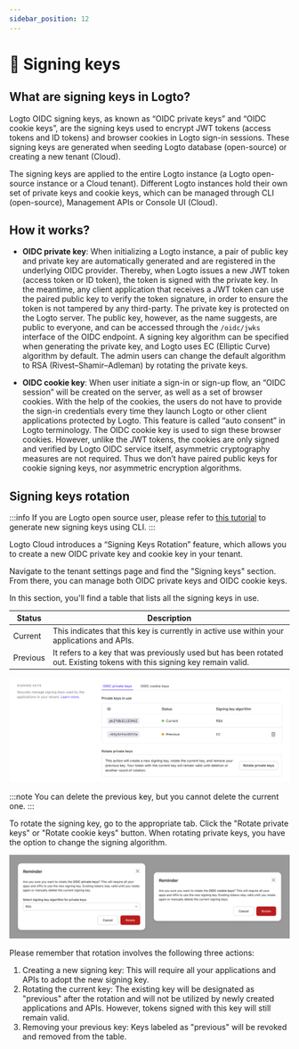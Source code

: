 ```yaml
---
sidebar_position: 12
---
```


# 🔑 Signing keys

## What are signing keys in Logto?

Logto OIDC signing keys, as known as “OIDC private keys” and “OIDC cookie keys”, are the signing keys used to encrypt JWT tokens (access tokens and ID tokens) and browser cookies in Logto sign-in sessions. These signing keys are generated when seeding Logto database (open-source) or creating a new tenant (Cloud).

The signing keys are applied to the entire Logto instance (a Logto open-source instance or a Cloud tenant). Different Logto instances hold their own set of private keys and cookie keys, which can be managed through CLI (open-source), Management APIs or Console UI (Cloud).

## How it works?

- **OIDC private key**: When initializing a Logto instance, a pair of public key and private key are automatically generated and are registered in the underlying OIDC provider. Thereby, when Logto issues a new JWT token (access token or ID token), the token is signed with the private key. In the meantime, any client application that receives a JWT token can use the paired public key to verify the token signature, in order to ensure the token is not tampered by any third-party. The private key is protected on the Logto server. The public key, however, as the name suggests, are public to everyone, and can be accessed through the `/oidc/jwks` interface of the OIDC endpoint.
  A signing key algorithm can be specified when generating the private key, and Logto uses EC (Elliptic Curve) algorithm by default. The admin users can change the default algorithm to RSA (Rivest–Shamir–Adleman) by rotating the private keys.

- **OIDC cookie key**: When user initiate a sign-in or sign-up flow, an “OIDC session” will be created on the server, as well as a set of browser cookies. With the help of the cookies, the users do not have to provide the sign-in credentials every time they launch Logto or other client applications protected by Logto. This feature is called “auto consent” in Logto terminology. The OIDC cookie key is used to sign these browser cookies.
  However, unlike the JWT tokens, the cookies are only signed and verified by Logto OIDC service itself, asymmetric cryptography measures are not required. Thus we don’t have paired public keys for cookie signing keys, nor asymmetric encryption algorithms.

## Signing keys rotation

:::info
If you are Logto open source user, please refer to [this tutorial](/docs/docs/references/using-cli/rotate-signing-keys.mdx) to generate new signing keys using CLI.
:::

Logto Cloud introduces a “Signing Keys Rotation” feature, which allows you to create a new OIDC private key and cookie key in your tenant.

Navigate to the tenant settings page and find the "Signing keys" section. From there, you can manage both OIDC private keys and OIDC cookie keys.

In this section, you'll find a table that lists all the signing keys in use.

| Status   | Description                                                                                                               |
| -------- | ------------------------------------------------------------------------------------------------------------------------- |
| Current  | This indicates that this key is currently in active use within your applications and APIs.                                |
| Previous | It refers to a key that was previously used but has been rotated out. Existing tokens with this signing key remain valid. |

![Console UI](./assets/console-rotate-keys.webp)

:::note
You can delete the previous key, but you cannot delete the current one.
:::

To rotate the signing key, go to the appropriate tab. Click the "Rotate private keys" or "Rotate cookie keys" button. When rotating private keys, you have the option to change the signing algorithm.

![Rotate keys dialog UI](./assets/rotate-keys.webp)

Please remember that rotation involves the following three actions:

1. Creating a new signing key: This will require all your applications and APIs to adopt the new signing key.
2. Rotating the current key: The existing key will be designated as "previous" after the rotation and will not be utilized by newly created applications and APIs. However, tokens signed with this key will still remain valid.
3. Removing your previous key: Keys labeled as "previous" will be revoked and removed from the table.
